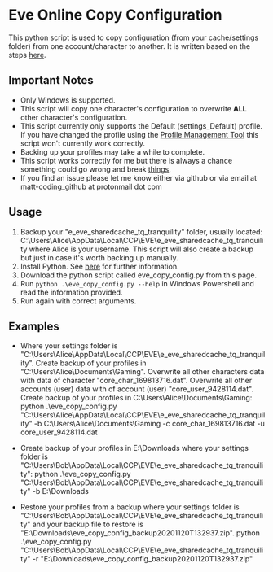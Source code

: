 Eve Online Copy Configuration
=============

This python script is used to copy configuration (from your cache/settings folder) from one account/character to another. It is written based on the steps [here](https://forums.eveonline.com/t/manually-copy-settings-between-characters-and-accounts/32704). 

Important Notes
------------
* Only Windows is supported.
* This script will copy one character's configuration to overwrite **ALL** other character's configuration.
* This script currently only supports the Default (settings_Default) profile. If you have changed the profile using the [Profile Management Tool](https://support.eveonline.com/hc/en-us/articles/212689029-Profile-Management-Tool) this script won't currently work correctly.
* Backing up your profiles may take a while to complete.
* This script works correctly for me but there is always a chance something could go wrong and break [things](https://www.eveonline.com/article/about-the-boot.ini-issue).
* If you find an issue please let me know either via github or via email at matt-coding_github at protonmail dot com

Usage
------------

1. Backup your "e_eve_sharedcache_tq_tranquility" folder, usually located: C:\Users\Alice\AppData\Local\CCP\EVE\e_eve_sharedcache_tq_tranquility where Alice is your username. This script will also create a backup but just in case it's worth backing up manually.
1. Install Python. See [here](https://www.python.org/downloads/) for further information.
1. Download the python script called eve_copy_config.py from this page.
1. Run ```python .\eve_copy_config.py --help``` in Windows Powershell and read the information provided.
1. Run again with correct arguments.

Examples
------------

* Where your settings folder is "C:\Users\Alice\AppData\Local\CCP\EVE\e_eve_sharedcache_tq_tranquility". Create backup of your profiles in "C:\Users\Alice\Documents\Gaming". Overwrite all other characters data with data of character "core_char_169813716.dat". Overwrite all other accounts (user) data with of account (user) "core_user_9428114.dat". Create backup of your profiles in C:\Users\Alice\Documents\Gaming:
python .\eve_copy_config.py "C:\Users\Alice\AppData\Local\CCP\EVE\e_eve_sharedcache_tq_tranquility" -b C:\Users\Alice\Documents\Gaming -c core_char_169813716.dat -u core_user_9428114.dat

* Create backup of your profiles in E:\Downloads where your settings folder is "C:\Users\Bob\AppData\Local\CCP\EVE\e_eve_sharedcache_tq_tranquility":
python .\eve_copy_config.py "C:\Users\Bob\AppData\Local\CCP\EVE\e_eve_sharedcache_tq_tranquility" -b E:\Downloads

* Restore your profiles from a backup where your settings folder is "C:\Users\Bob\AppData\Local\CCP\EVE\e_eve_sharedcache_tq_tranquility" and your backup file to restore is "E:\Downloads\eve_copy_config_backup20201120T132937.zip".
python .\eve_copy_config.py "C:\Users\Bob\AppData\Local\CCP\EVE\e_eve_sharedcache_tq_tranquility" -r "E:\Downloads\eve_copy_config_backup20201120T132937.zip"
